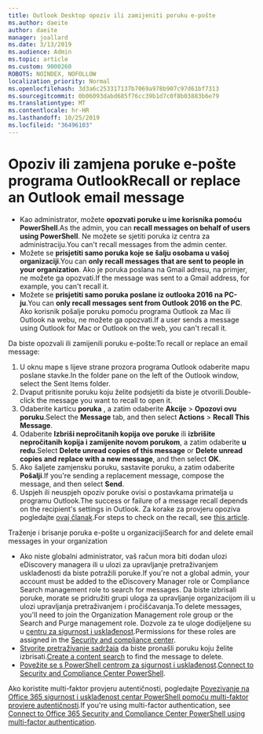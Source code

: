 ```yaml
---
title: Outlook Desktop opoziv ili zamijeniti poruku e-pošte
ms.author: daeite
author: daeite
manager: joallard
ms.date: 3/13/2019
ms.audience: Admin
ms.topic: article
ms.custom: 9000260
ROBOTS: NOINDEX, NOFOLLOW
localization_priority: Normal
ms.openlocfilehash: 3d3a6c253317137b7069a978b907c97d61bf7313
ms.sourcegitcommit: 0b06093dabd685f76cc39b1d7c0f8b03883b6e79
ms.translationtype: MT
ms.contentlocale: hr-HR
ms.lasthandoff: 10/25/2019
ms.locfileid: "36496103"
---
```

# <a name="recall-or-replace-an-outlook-email-message"></a><span data-ttu-id="db036-102">Opoziv ili zamjena poruke e-pošte programa Outlook</span><span class="sxs-lookup"><span data-stu-id="db036-102">Recall or replace an Outlook email message</span></span>

- <span data-ttu-id="db036-103">Kao administrator, možete **opozvati poruke u ime korisnika pomoću PowerShell**.</span><span class="sxs-lookup"><span data-stu-id="db036-103">As the admin, you can **recall messages on behalf of users using PowerShell**.</span></span> <span data-ttu-id="db036-104">Ne možete se sjetiti poruka iz centra za administraciju.</span><span class="sxs-lookup"><span data-stu-id="db036-104">You can't recall messages from the admin center.</span></span>
- <span data-ttu-id="db036-105">Možete se **prisjetiti samo poruka koje se šalju osobama u vašoj organizaciji**.</span><span class="sxs-lookup"><span data-stu-id="db036-105">You can **only recall messages that are sent to people in your organization**.</span></span> <span data-ttu-id="db036-106">Ako je poruka poslana na Gmail adresu, na primjer, ne možete ga opozvati.</span><span class="sxs-lookup"><span data-stu-id="db036-106">If the message was sent to a Gmail address, for example, you can't recall it.</span></span>
- <span data-ttu-id="db036-107">Možete se **prisjetiti samo poruka poslane iz outlooka 2016 na PC-ju**.</span><span class="sxs-lookup"><span data-stu-id="db036-107">You can **only recall messages sent from Outlook 2016 on the PC**.</span></span> <span data-ttu-id="db036-108">Ako korisnik pošalje poruku pomoću programa Outlook za Mac ili Outlook na webu, ne možete ga opozvati.</span><span class="sxs-lookup"><span data-stu-id="db036-108">If a user sends a message using Outlook for Mac or Outlook on the web, you can't recall it.</span></span>

<span data-ttu-id="db036-109">Da biste opozvali ili zamijenili poruku e-pošte:</span><span class="sxs-lookup"><span data-stu-id="db036-109">To recall or replace an email message:</span></span>

1. <span data-ttu-id="db036-110">U oknu mape s lijeve strane prozora programa Outlook odaberite mapu poslane stavke.</span><span class="sxs-lookup"><span data-stu-id="db036-110">In the folder pane on the left of the Outlook window, select the Sent Items folder.</span></span>
1. <span data-ttu-id="db036-111">Dvaput pritisnite poruku koju želite podsjetiti da biste je otvorili.</span><span class="sxs-lookup"><span data-stu-id="db036-111">Double-click the message you want to recall to open it.</span></span>
1. <span data-ttu-id="db036-112">Odaberite karticu **poruka** , a zatim odaberite **Akcije** > **Opozovi ovu poruku**.</span><span class="sxs-lookup"><span data-stu-id="db036-112">Select the **Message** tab, and then select **Actions** > **Recall This Message**.</span></span>
1. <span data-ttu-id="db036-113">Odaberite **Izbriši nepročitanih kopija ove poruke** ili **izbrišite nepročitanih kopija i zamijenite novom porukom**, a zatim odaberite **u redu**.</span><span class="sxs-lookup"><span data-stu-id="db036-113">Select **Delete unread copies of this message** or **Delete unread copies and replace with a new message**, and then select **OK**.</span></span>
1. <span data-ttu-id="db036-114">Ako šaljete zamjensku poruku, sastavite poruku, a zatim odaberite **Pošalji**.</span><span class="sxs-lookup"><span data-stu-id="db036-114">If you're sending a replacement message, compose the message, and then select **Send**.</span></span>
1. <span data-ttu-id="db036-115">Uspjeh ili neuspjeh opoziv poruke ovisi o postavkama primatelja u programu Outlook.</span><span class="sxs-lookup"><span data-stu-id="db036-115">The success or failure of a message recall depends on the recipient's settings in Outlook.</span></span> <span data-ttu-id="db036-116">Za korake za provjeru opoziva pogledajte [ovaj članak](https://support.office.com/article/35027f88-d655-4554-b4f8-6c0729a723a0).</span><span class="sxs-lookup"><span data-stu-id="db036-116">For steps to check on the recall, see [this article](https://support.office.com/article/35027f88-d655-4554-b4f8-6c0729a723a0).</span></span>

<span data-ttu-id="db036-117">Traženje i brisanje poruka e-pošte u organizaciji</span><span class="sxs-lookup"><span data-stu-id="db036-117">Search for and delete email messages in your organization</span></span>

- <span data-ttu-id="db036-118">Ako niste globalni administrator, vaš račun mora biti dodan ulozi eDiscovery managera ili u ulozi za upravljanje pretraživanjem usklađenosti da biste potražili poruke.</span><span class="sxs-lookup"><span data-stu-id="db036-118">If you're not a global admin, your account must be added to the eDiscovery Manager role or Compliance Search management role to search for messages.</span></span> <span data-ttu-id="db036-119">Da biste izbrisali poruke, morate se pridružiti grupi uloga za upravljanje organizacijom ili u ulozi upravljanja pretraživanjem i pročišćavanja.</span><span class="sxs-lookup"><span data-stu-id="db036-119">To delete messages, you'll need to join the Organization Management role group or the Search and Purge management role.</span></span> <span data-ttu-id="db036-120">Dozvole za te uloge dodijeljene su u [centru za sigurnost i usklađenost](https://go.microsoft.com/fwlink/?linkid=2083731).</span><span class="sxs-lookup"><span data-stu-id="db036-120">Permissions for these roles are assigned in the [Security and compliance center](https://go.microsoft.com/fwlink/?linkid=2083731).</span></span>
- <span data-ttu-id="db036-121">[Stvorite pretraživanje sadržaja](https://docs.microsoft.com/office365/securitycompliance/content-search) da biste pronašli poruku koju želite izbrisati.</span><span class="sxs-lookup"><span data-stu-id="db036-121">[Create a content search](https://docs.microsoft.com/office365/securitycompliance/content-search) to find the message to delete.</span></span>
- <span data-ttu-id="db036-122">[Povežite se s PowerShell centrom za sigurnost i usklađenost](https://docs.microsoft.com/powershell/exchange/office-365-scc/connect-to-scc-powershell/connect-to-scc-powershell?view=exchange-ps).</span><span class="sxs-lookup"><span data-stu-id="db036-122">[Connect to Security and Compliance Center PowerShell](https://docs.microsoft.com/powershell/exchange/office-365-scc/connect-to-scc-powershell/connect-to-scc-powershell?view=exchange-ps).</span></span>

<span data-ttu-id="db036-123">Ako koristite multi-faktor provjeru autentičnosti, pogledajte [Povezivanje na Office 365 sigurnost i usklađenost centar PowerShell pomoću multi-faktor provjere autentičnosti](https://docs.microsoft.com/powershell/exchange/office-365-scc/connect-to-scc-powershell/mfa-connect-to-scc-powershell?view=exchange-ps).</span><span class="sxs-lookup"><span data-stu-id="db036-123">If you're using multi-factor authentication, see [Connect to Office 365 Security and Compliance Center PowerShell using multi-factor authentication](https://docs.microsoft.com/powershell/exchange/office-365-scc/connect-to-scc-powershell/mfa-connect-to-scc-powershell?view=exchange-ps).</span></span>